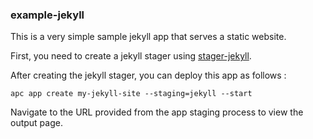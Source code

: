 ### example-jekyll

This is a very simple sample jekyll app that serves a static website.

First, you need to create a jekyll stager using [stager-jekyll](https://github.com/apcera/sample-apps/tree/master/stager-jekyll).

After creating the jekyll stager, you can deploy this app as follows :

```cd example-jekyll
apc app create my-jekyll-site --staging=jekyll --start
```
Navigate to the URL provided from the app staging process to view the output page.
